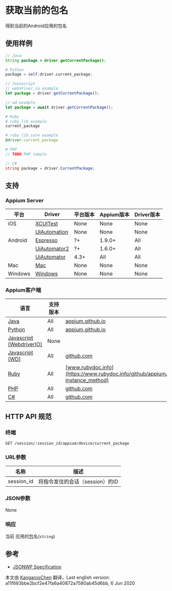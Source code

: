 # 获取当前的包名

得到当前的Android应用的包名

## 使用样例

```java
// Java
String package = driver.getCurrentPackage();

```

```python
# Python
package = self.driver.current_package;

```

```javascript
// Javascript
// webdriver.io example
let package = driver.getCurrentPackage();

// wd example
let package = await driver.getCurrentPackage();

```

```ruby
# Ruby
# ruby_lib example
current_package

# ruby_lib_core example
@driver.current_package

```

```php
# PHP
// TODO PHP sample

```

```csharp
// C#
string package = driver.CurrentPackage;

```

## 支持

### Appium Server

|平台|Driver|平台版本| Appium版本 |Driver版本|
|--------|----------------|------|--------------|--------------|
| iOS | [XCUITest](/docs/en/drivers/ios-xcuitest.md) | None | None | None |
|  | [UIAutomation](/docs/en/drivers/ios-uiautomation.md) | None | None | None |
| Android | [Espresso](/docs/en/drivers/android-espresso.md) | ?+ | 1.9.0+ | All |
|  | [UiAutomator2](/docs/en/drivers/android-uiautomator2.md) | ?+ | 1.6.0+ | All |
|  | [UiAutomator](/docs/en/drivers/android-uiautomator.md) | 4.3+ | All | All |
| Mac | [Mac](/docs/en/drivers/mac.md) | None | None | None |
| Windows | [Windows](/docs/en/drivers/windows.md) | None | None | None |

### Appium客户端

|语言|支持版本|文档|
|--------|-------|-------------|
|[Java](https://github.com/appium/java-client/releases/latest)| All | [appium.github.io](https://appium.github.io/java-client/io/appium/java_client/android/StartsActivity.html#getCurrentPackage--) |
|[Python](https://github.com/appium/python-client/releases/latest)| All | [appium.github.io](https://appium.github.io/python-client-sphinx/webdriver.extensions.android.html#webdriver.extensions.android.common.Common.current_package) |
|[Javascript (WebdriverIO)](http://webdriver.io/index.html)| None |  |
|[Javascript (WD)](https://github.com/admc/wd/releases/latest)| All | [github.com](https://github.com/admc/wd/blob/master/lib/commands.js#L2526) |
|[Ruby](https://github.com/appium/ruby_lib/releases/latest)| All | [www.rubydoc.info](https://www.rubydoc.info/github/appium/ruby_lib_core/Appium/Core/Device#current_package-instance_method) |
|[PHP](https://github.com/appium/php-client/releases/latest)| All | [github.com](https://github.com/appium/php-client/) |
|[C#](https://github.com/appium/appium-dotnet-driver/releases/latest)| All | [github.com](https://github.com/appium/appium-dotnet-driver/blob/master/src/Appium.Net/Appium/Android/AndroidDriver.cs) |

## HTTP API 规范

### 终端

`GET /session/:session_id/appium/device/current_package`

### URL参数

|名称|描述|
|----|-----------|
|session_id|将指令发往的会话（session）的ID|

### JSON参数

None

### 响应

当前 应用的[包](https://developer.android.com/reference/java/lang/Package.html)名(`string`)

## 参考

* [JSONWP Specification](https://github.com/appium/appium-base-driver/blob/master/lib/protocol/routes.js#L432)



本文由 [KangarooChen](https://github.com/KangarooChen) 翻译，Last english version: a11f693bbe2bcf2e47fa6a40872a7580ab45d6bb, 6 Jun 2020